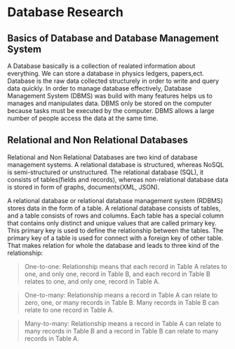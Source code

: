 # Database Research

## Basics of Database and Database Management System

A Database basically is a collection of realated information about everything. We can store a database in physics ledgers, papers,ect. Database is the raw data collected structurely in order to write and query data quickly.
In order to manage database effectively, Database Management System (DBMS) was build with many features helps us to manages and manipulates  data. DBMS only be stored on the computer because tasks must be executed by the computer. DBMS allows a large number of people access the data at the same time.

## Relational and Non Relational Databases

Relational and Non Relational Databases are two kind of database management systems. A relational database is structured, whereas NoSQL is semi-structured or unstructured. The relational database (SQL), it consists of tables(fields and records), whereas non-relational database data is stored in form of graphs, documents(XML, JSON).

A relational database or relational database management system (RDBMS) stores data in the form of a table. A relational database consists of tables, and a table consists of rows and columns. Each table has a special column that contains only distinct and unique values that are called primary key. This primary key is used to define the relationship between the tables. The primary key of a table is used for connect with a foreign key of other table. That makes relation for whole the database and leads to three kind of the relationship: 
> One-to-one: Relationship means that each record in Table A relates to one, and only one, record in Table B, and each record in Table B relates to one, and only one, record in Table A.

> One-to-many: Relationship means a record in Table A can relate to zero, one, or many records in Table B. Many records in Table B can relate to one record in Table A.

> Many-to-many: Relationship means a record in Table A can relate to many records in Table B and a record in Table B can relate to many records in Table A.


